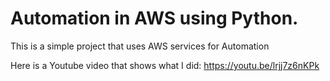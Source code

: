 # Automation in AWS using Python.
This is a simple project that uses AWS services for Automation

Here is a Youtube video that shows what I did:
https://youtu.be/lrjj7z6nKPk

